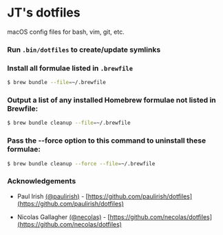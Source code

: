 # JT's dotfiles

macOS config files for bash, vim, git, etc.

### Run `.bin/dotfiles` to create/update symlinks

### Install all formulae listed in `.brewfile`

```sh
$ brew bundle --file=~/.brewfile
```

### Output a list of any installed Homebrew formulae not listed in Brewfile:

```sh
$ brew bundle cleanup --file=~/.brewfile
```

### Pass the --force option to this command to uninstall these formulae:

```sh
$ brew bundle cleanup --force --file=~/.brewfile
```

### Acknowledgements

- Paul Irish [(@paulirish)](https://github.com/paulirish) - [https://github.com/paulirish/dotfiles](https://github.com/paulirish/dotfiles)

- Nicolas Gallagher [(@necolas)](https://github.com/necolas) - [https://github.com/necolas/dotfiles](https://github.com/necolas/dotfiles)
